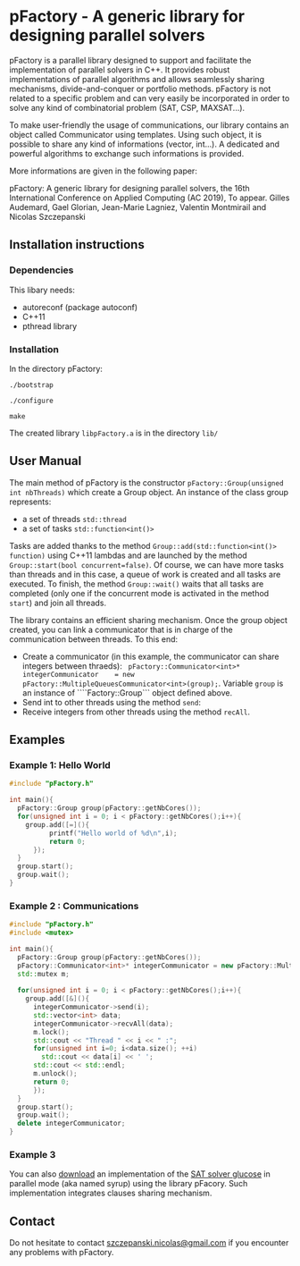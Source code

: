 # pFactory - A generic library for designing parallel solvers
pFactory is a parallel library designed to support and facilitate the implementation of parallel solvers in C++. It provides robust implementations of
parallel algorithms and allows seamlessly sharing mechanisms, divide-and-conquer or portfolio methods.
pFactory is not related to a specific problem and can very easily be incorporated in order to solve any kind of combinatorial problem (SAT, CSP, MAXSAT...).

To make user-friendly the usage of communications, our library contains an object called Communicator<T> using templates.
Using such object, it is possible to share any kind of informations (vector, int...). A dedicated and powerful algorithms
to exchange such informations is provided. 

More informations are given in the following paper:

pFactory: A generic library for designing parallel solvers, the 16th International Conference on Applied Computing (AC 2019), To appear.
Gilles Audemard, Gael Glorian, Jean-Marie Lagniez, Valentin Montmirail and Nicolas Szczepanski


## Installation instructions

### Dependencies
This libary needs:
 - autoreconf (package autoconf)
 - C++11
 - pthread library

### Installation 
 

In the directory pFactory:
```console
./bootstrap
```
```console
./configure
```
```console
make
```

The created library ```libpFactory.a``` is in the directory ```lib/```

## User Manual

The main method of pFactory is the constructor ```pFactory::Group(unsigned int nbThreads)``` which create a Group object. 
An instance of the class group represents:
  - a set of threads ```std::thread```
  - a set of tasks ```std::function<int()>```

Tasks are added thanks to the method ```Group::add(std::function<int()> function)``` 
using C++11 lambdas and are launched by the method ```Group::start(bool concurrent=false)```. 
Of course, we can have more tasks than threads and in this case, a queue of work is 
created and all tasks are executed. To finish, the method ```Group::wait()```  waits 
that all tasks are completed (only one if the concurrent mode is activated in the method ```start```) 
and join all threads. 

The library contains an efficient sharing mechanism.
Once the group object created, you can link a communicator that is in charge of the communication 
between threads. To this end: 
- Create a communicator (in this example, the communicator can share integers between thraeds): 
``` pFactory::Communicator<int>* integerCommunicator    = new pFactory::MultipleQueuesCommunicator<int>(group);```. 
    Variable ```group``` is an  instance of ````Factory::Group``` object defined above. 
- Send int to other threads using the method ```send```:
- Receive integers from other threads using the method ```recAll```. 




## Examples

### Example 1: Hello World

```cpp
#include "pFactory.h"

int main(){
  pFactory::Group group(pFactory::getNbCores());
  for(unsigned int i = 0; i < pFactory::getNbCores();i++){
    group.add([=](){
	      printf("Hello world of %d\n",i);
	      return 0;
      });
  }
  group.start();
  group.wait();
}
```


### Example 2 : Communications

```cpp
#include "pFactory.h"
#include <mutex>

int main(){
  pFactory::Group group(pFactory::getNbCores());
  pFactory::Communicator<int>* integerCommunicator = new pFactory::MultipleQueuesCommunicator<int>(&group, 0);
  std::mutex m;
  
  for(unsigned int i = 0; i < pFactory::getNbCores();i++){
    group.add([&](){
      integerCommunicator->send(i);
      std::vector<int> data;
      integerCommunicator->recvAll(data);
      m.lock();
      std::cout << "Thread " << i << " :";	
      for(unsigned int i=0; i<data.size(); ++i)
        std::cout << data[i] << ' ';
      std::cout << std::endl;
      m.unlock();
      return 0;
      });
  }
  group.start();
  group.wait();
  delete integerCommunicator;
}
```

### Example 3
You can also [download]() an implementation of the [SAT solver glucose](https://www.labri.fr/perso/lsimon/glucose/) in parallel mode (aka named syrup)
using the library pFacory. Such implementation integrates clauses sharing mechanism.



## Contact
Do not hesitate to contact szczepanski.nicolas@gmail.com if you encounter any problems with pFactory.
